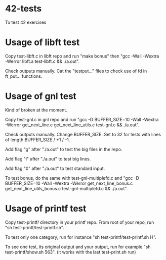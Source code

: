 # 42-tests
To test 42 exercises

# Usage of libft test
Copy test-libft.c in libft repo and run "make bonus" then "gcc -Wall -Wextra -Werror libft.a test-libft.c && ./a.out".

Check outputs manually. Cat the "testput..." files to check use of fd in ft_put... functions.

# Usage of gnl test
Kind of broken at the moment.


Copy test-gnl.c in gnl repo and run "gcc -D BUFFER_SIZE=10 -Wall -Wextra -Werror get_next_line.c get_next_line_utils.c test-gnl.c && ./a.out".

Check outputs manually. Change BUFFER_SIZE. Set to 32 for tests with lines of length BUFFER_SIZE / +1 / -1.


Add flag "g" after "./a.out" to test the big files in the repo.

Add flag "l" after "./a.out" to test big lines.

Add flag "0" after "./a.out" to test standard input.


To test bonus, do the same with test-gnl-multiplefd.c and "gcc -D BUFFER_SIZE=10 -Wall -Wextra -Werror get_next_line_bonus.c get_next_line_utils_bonus.c test-gnl-multiplefd.c && ./a.out".

# Usage of printf test
Copy test-printf/ directory in your printf repo. From root of your repo, run "sh test-printf/test-printf.sh".

To test only one category, run for instance "sh test-printf/test-printf.sh H".

To see one test, its original output and your output, run for example "sh test-printf/show.sh 563". (it works with the last test-print.sh run)
